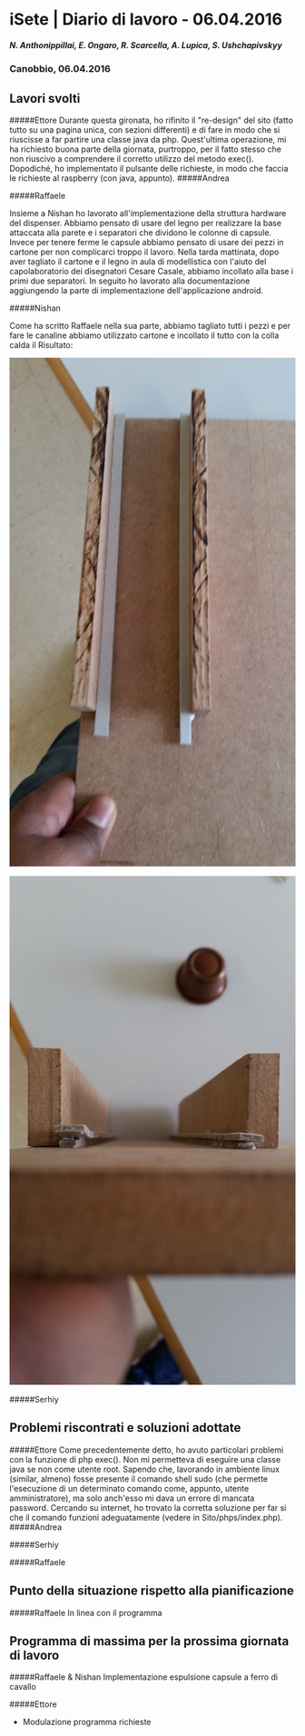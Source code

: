 

# iSete | Diario di lavoro - 06.04.2016
##### N. Anthonippillai, E. Ongaro, R. Scarcella, A. Lupica, S. Ushchapivskyy
### Canobbio, 06.04.2016

## Lavori svolti
#####Ettore
Durante questa gironata, ho rifinito il "re-design" del sito (fatto tutto su una pagina unica,
con sezioni differenti) e di fare in modo che si riuscisse a far partire una classe java da php.
Quest'ultima operazione, mi ha richiesto buona parte della giornata, purtroppo, per il fatto stesso
che non riuscivo a comprendere il corretto utilizzo del metodo exec(). Dopodiché, ho implementato
il pulsante delle richieste, in modo che faccia le richieste al raspberry (con java, appunto).
#####Andrea

#####Raffaele

Insieme a Nishan ho lavorato all'implementazione della struttura hardware del
dispenser.
Abbiamo pensato di usare del legno per realizzare la base attaccata alla
parete e i separatori che dividono le colonne di capsule.
Invece per tenere ferme le capsule abbiamo pensato di usare dei pezzi in
cartone per non complicarci troppo il lavoro.
Nella tarda mattinata, dopo aver tagliato il cartone e il legno in aula
di modellistica con l'aiuto del capolaboratorio dei disegnatori Cesare
Casale, abbiamo incollato alla base i primi due separatori.
In seguito ho lavorato alla documentazione aggiungendo la parte di implementazione dell'applicazione android.

#####Nishan

Come ha scritto Raffaele nella sua parte, abbiamo tagliato tutti i pezzi e per fare le canaline
abbiamo utilizzato cartone e incollato il tutto con la colla calda
il Risultato:

![Risultato](../img/struttura_fisica1.png)

![Risultato](../img/struttura_fisica2.png)

#####Serhiy


##  Problemi riscontrati e soluzioni adottate
#####Ettore
Come precedentemente detto, ho avuto particolari problemi con la funzione di php exec().
Non mi permetteva di eseguire una classe java se non come utente root. Sapendo che, lavorando
in ambiente linux (similar, almeno) fosse presente il comando shell sudo (che permette l'esecuzione
di un determinato comando come, appunto, utente amministratore), ma solo anch'esso mi dava un errore
di mancata password. Cercando su internet, ho trovato la corretta soluzione per far si che il comando funzioni
adeguatamente (vedere in Sito/phps/index.php).
#####Andrea

#####Serhiy

#####Raffaele

##  Punto della situazione rispetto alla pianificazione
#####Raffaele
In linea con il programma

## Programma di massima per la prossima giornata di lavoro
#####Raffaele & Nishan
Implementazione espulsione capsule a ferro di cavallo

#####Ettore
- Modulazione programma richieste